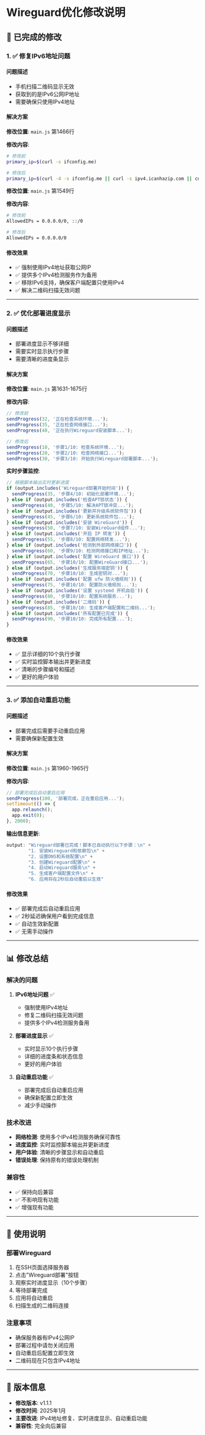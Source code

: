# Wireguard优化修改说明

## 🔧 已完成的修改

### 1. ✅ 修复IPv6地址问题

#### 问题描述
- 手机扫描二维码显示无效
- 获取到的是IPv6公网IP地址
- 需要确保只使用IPv4地址

#### 解决方案
**修改位置**: `main.js` 第1466行

**修改内容**:
```bash
# 修改前
primary_ip=$(curl -s ifconfig.me)

# 修改后  
primary_ip=$(curl -4 -s ifconfig.me || curl -s ipv4.icanhazip.com || curl -s 4.icanhazip.com)
```

**修改位置**: `main.js` 第1549行

**修改内容**:
```bash
# 修改前
AllowedIPs = 0.0.0.0/0, ::/0

# 修改后
AllowedIPs = 0.0.0.0/0
```

#### 修改效果
- ✅ 强制使用IPv4地址获取公网IP
- ✅ 提供多个IPv4检测服务作为备用
- ✅ 移除IPv6支持，确保客户端配置只使用IPv4
- ✅ 解决二维码扫描无效问题

---

### 2. ✅ 优化部署进度显示

#### 问题描述
- 部署进度显示不够详细
- 需要实时显示执行步骤
- 需要清晰的进度条显示

#### 解决方案
**修改位置**: `main.js` 第1631-1675行

**修改内容**:
```javascript
// 修改前
sendProgress(32, '正在检查系统环境...');
sendProgress(35, '正在检查网络接口...');
sendProgress(40, '正在执行Wireguard安装脚本...');

// 修改后
sendProgress(10, '步骤1/10: 检查系统环境...');
sendProgress(20, '步骤2/10: 检查网络接口...');
sendProgress(30, '步骤3/10: 开始执行Wireguard部署脚本...');
```

**实时步骤监控**:
```javascript
// 根据脚本输出实时更新进度
if (output.includes('Wireguard部署开始时间')) {
  sendProgress(35, '步骤4/10: 初始化部署环境...');
} else if (output.includes('检查APT锁状态')) {
  sendProgress(40, '步骤5/10: 解决APT锁冲突...');
} else if (output.includes('更新并升级系统软件包')) {
  sendProgress(45, '步骤6/10: 更新系统软件包...');
} else if (output.includes('安装 WireGuard')) {
  sendProgress(50, '步骤7/10: 安装WireGuard组件...');
} else if (output.includes('开启 IP 转发')) {
  sendProgress(55, '步骤8/10: 配置网络转发...');
} else if (output.includes('检测到外部网络接口')) {
  sendProgress(60, '步骤9/10: 检测网络接口和IP地址...');
} else if (output.includes('配置 WireGuard 接口')) {
  sendProgress(65, '步骤10/10: 配置WireGuard接口...');
} else if (output.includes('生成服务端密钥')) {
  sendProgress(70, '步骤10/10: 生成密钥对...');
} else if (output.includes('配置 ufw 防火墙规则')) {
  sendProgress(75, '步骤10/10: 配置防火墙规则...');
} else if (output.includes('设置 systemd 开机自启')) {
  sendProgress(80, '步骤10/10: 配置系统服务...');
} else if (output.includes('二维码')) {
  sendProgress(85, '步骤10/10: 生成客户端配置和二维码...');
} else if (output.includes('所有配置已完成')) {
  sendProgress(90, '步骤10/10: 完成所有配置...');
}
```

#### 修改效果
- ✅ 显示详细的10个执行步骤
- ✅ 实时监控脚本输出并更新进度
- ✅ 清晰的步骤编号和描述
- ✅ 更好的用户体验

---

### 3. ✅ 添加自动重启功能

#### 问题描述
- 部署完成后需要手动重启应用
- 需要确保新配置生效

#### 解决方案
**修改位置**: `main.js` 第1960-1965行

**修改内容**:
```javascript
// 部署完成后自动重启应用
sendProgress(100, '部署完成，正在重启应用...');
setTimeout(() => {
  app.relaunch();
  app.exit(0);
}, 2000);
```

**输出信息更新**:
```javascript
output: "Wireguard部署已完成！脚本已自动执行以下步骤：\n" +
        "1. 安装Wireguard和依赖包\n" +
        "2. 设置DNS和系统配置\n" +
        "3. 创建Wireguard配置\n" +
        "4. 启动Wireguard服务\n" +
        "5. 生成客户端配置文件\n" +
        "6. 应用将在2秒后自动重启以生效"
```

#### 修改效果
- ✅ 部署完成后自动重启应用
- ✅ 2秒延迟确保用户看到完成信息
- ✅ 自动生效新配置
- ✅ 无需手动操作

---

## 📊 修改总结

### 解决的问题
1. **IPv6地址问题** ✅
   - 强制使用IPv4地址
   - 修复二维码扫描无效问题
   - 提供多个IPv4检测服务备用

2. **部署进度显示** ✅
   - 实时显示10个执行步骤
   - 详细的进度条和状态信息
   - 更好的用户体验

3. **自动重启功能** ✅
   - 部署完成后自动重启应用
   - 确保新配置立即生效
   - 减少手动操作

### 技术改进
- **网络检测**: 使用多个IPv4检测服务确保可靠性
- **进度监控**: 实时监控脚本输出并更新进度
- **用户体验**: 清晰的步骤显示和自动重启
- **错误处理**: 保持原有的错误处理机制

### 兼容性
- ✅ 保持向后兼容
- ✅ 不影响现有功能
- ✅ 增强现有功能

---

## 🚀 使用说明

### 部署Wireguard
1. 在SSH页面选择服务器
2. 点击"Wireguard部署"按钮
3. 观察实时进度显示（10个步骤）
4. 等待部署完成
5. 应用将自动重启
6. 扫描生成的二维码连接

### 注意事项
- 确保服务器有IPv4公网IP
- 部署过程中请勿关闭应用
- 自动重启后配置立即生效
- 二维码现在只包含IPv4地址

---

## 📝 版本信息
- **修改版本**: v1.1.1
- **修改时间**: 2025年1月
- **主要改进**: IPv4地址修复、实时进度显示、自动重启功能
- **兼容性**: 完全向后兼容
